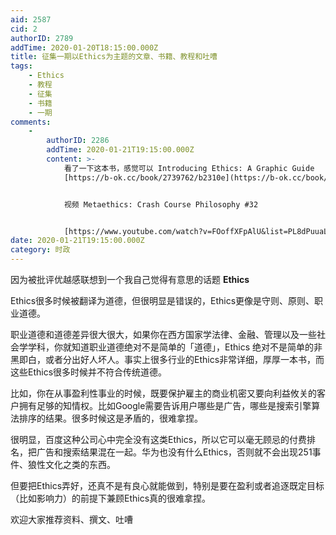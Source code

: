 ```yaml
---
aid: 2587
cid: 2
authorID: 2789
addTime: 2020-01-20T18:15:00.000Z
title: 征集一期以Ethics为主题的文章、书籍、教程和吐嘈
tags:
    - Ethics
    - 教程
    - 征集
    - 书籍
    - 一期
comments:
    -
        authorID: 2286
        addTime: 2020-01-21T19:15:00.000Z
        content: >-
            看了一下这本书，感觉可以 Introducing Ethics: A Graphic Guide
            [https://b-ok.cc/book/2739762/b2310e](https://b-ok.cc/book/2739762/b2310e)


            视频 Metaethics: Crash Course Philosophy #32


            [https://www.youtube.com/watch?v=FOoffXFpAlU&list=PL8dPuuaLjXtNgK6MZucdYldNkMybYIHKR&index=33](https://www.youtube.com/watch?index=33&list=PL8dPuuaLjXtNgK6MZucdYldNkMybYIHKR&v=FOoffXFpAlU)
date: 2020-01-21T19:15:00.000Z
category: 时政
---
```


因为被批评优越感联想到一个我自己觉得有意思的话题 **Ethics**

Ethics很多时候被翻译为道德，但很明显是错误的，Ethics更像是守则、原则、职业道德。

职业道德和道德差异很大很大，如果你在西方国家学法律、金融、管理以及一些社会学学科，你就知道职业道德绝对不是简单的「道德」，Ethics 绝对不是简单的非黑即白，或者分出好人坏人。事实上很多行业的Ethics非常详细，厚厚一本书，而这些Ethics很多时候并不符合传统道德。

比如，你在从事盈利性事业的时候，既要保护雇主的商业机密又要向利益攸关的客户拥有足够的知情权。比如Google需要告诉用户哪些是广告，哪些是搜索引擎算法排序的结果。很多时候这是矛盾的，很难拿捏。

很明显，百度这种公司心中完全没有这类Ethics，所以它可以毫无顾忌的付费排名，把广告和搜索结果混在一起。华为也没有什么Ethics，否则就不会出现251事件、狼性文化之类的东西。

但要把Ethics弄好，还真不是有良心就能做到，特别是要在盈利或者追逐既定目标（比如影响力）的前提下兼顾Ethics真的很难拿捏。

欢迎大家推荐资料、撰文、吐嘈
